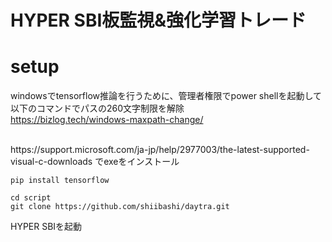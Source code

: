 # HYPER SBI板監視&強化学習トレード

# setup

windowsでtensorflow推論を行うために、管理者権限でpower shellを起動して以下のコマンドでパスの260文字制限を解除<br>
https://bizlog.tech/windows-maxpath-change/<br>

<br>
https://support.microsoft.com/ja-jp/help/2977003/the-latest-supported-visual-c-downloads
でexeをインストール<br>

```
pip install tensorflow
```

```
cd script
git clone https://github.com/shiibashi/daytra.git
```

HYPER SBIを起動<br>



